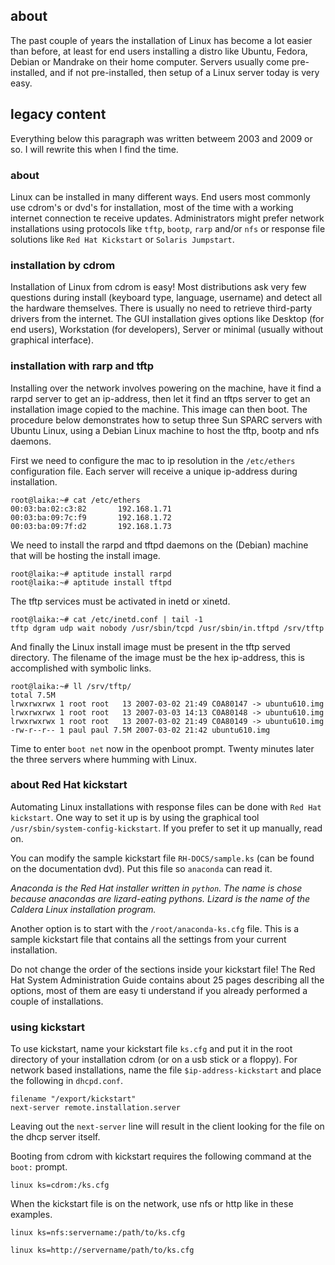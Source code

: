 ## about

The past couple of years the installation of Linux has become a lot
easier than before, at least for end users installing a distro like
Ubuntu, Fedora, Debian or Mandrake on their home computer. Servers
usually come pre-installed, and if not pre-installed, then setup of a
Linux server today is very easy.

## legacy content

Everything below this paragraph was written betweem 2003 and 2009 or so.
I will rewrite this when I find the time.

### about

Linux can be installed in many different ways. End users most commonly
use cdrom\'s or dvd\'s for installation, most of the time with a working
internet connection te receive updates. Administrators might prefer
network installations using protocols like `tftp`,
`bootp`, `rarp` and/or `nfs`
or response file solutions like `Red Hat Kickstart` or
`Solaris Jumpstart`.

### installation by cdrom

Installation of Linux from cdrom is easy! Most distributions ask very
few questions during install (keyboard type, language, username) and
detect all the hardware themselves. There is usually no need to retrieve
third-party drivers from the internet. The GUI installation gives
options like Desktop (for end users), Workstation (for developers),
Server or minimal (usually without graphical interface).

### installation with rarp and tftp

Installing over the network involves powering on the machine, have it
find a rarpd server to get an ip-address, then let it find an tftps
server to get an installation image copied to the machine. This image
can then boot. The procedure below demonstrates how to setup three Sun
SPARC servers with Ubuntu Linux, using a Debian Linux machine to host
the tftp, bootp and nfs daemons.

First we need to configure the mac to ip resolution in the
`/etc/ethers` configuration file. Each server will receive
a unique ip-address during installation.

    root@laika:~# cat /etc/ethers 
    00:03:ba:02:c3:82       192.168.1.71
    00:03:ba:09:7c:f9       192.168.1.72
    00:03:ba:09:7f:d2       192.168.1.73

We need to install the rarpd and tftpd daemons on the (Debian) machine
that will be hosting the install image.

    root@laika:~# aptitude install rarpd
    root@laika:~# aptitude install tftpd

The tftp services must be activated in inetd or xinetd.

    root@laika:~# cat /etc/inetd.conf | tail -1
    tftp dgram udp wait nobody /usr/sbin/tcpd /usr/sbin/in.tftpd /srv/tftp
        

And finally the Linux install image must be present in the tftp served
directory. The filename of the image must be the hex ip-address, this is
accomplished with symbolic links.

    root@laika:~# ll /srv/tftp/
    total 7.5M
    lrwxrwxrwx 1 root root   13 2007-03-02 21:49 C0A80147 -> ubuntu610.img
    lrwxrwxrwx 1 root root   13 2007-03-03 14:13 C0A80148 -> ubuntu610.img
    lrwxrwxrwx 1 root root   13 2007-03-02 21:49 C0A80149 -> ubuntu610.img
    -rw-r--r-- 1 paul paul 7.5M 2007-03-02 21:42 ubuntu610.img

Time to enter `boot net` now in the openboot prompt. Twenty minutes
later the three servers where humming with Linux.

### about Red Hat kickstart

Automating Linux installations with response files can be done with
`Red Hat kickstart`. One way to set it up is by using the
graphical tool `/usr/sbin/system-config-kickstart`. If you
prefer to set it up manually, read on.

You can modify the sample kickstart file
`RH-DOCS/sample.ks` (can be found on the documentation
dvd). Put this file so `anaconda` can read it.

*Anaconda is the Red Hat installer written in `python`. The name is
chose because anacondas are lizard-eating pythons. Lizard is the name of
the Caldera Linux installation program.*

Another option is to start with the
`/root/anaconda-ks.cfg` file. This is a sample kickstart
file that contains all the settings from your current installation.

Do not change the order of the sections inside your kickstart file! The
Red Hat System Administration Guide contains about 25 pages describing
all the options, most of them are easy ti understand if you already
performed a couple of installations.

### using kickstart

To use kickstart, name your kickstart file `ks.cfg` and
put it in the root directory of your installation cdrom (or on a usb
stick or a floppy). For network based installations, name the file
`$ip-address-kickstart` and place the following in
`dhcpd.conf`.

    filename "/export/kickstart"
    next-server remote.installation.server

Leaving out the `next-server` line will result in the client looking for
the file on the dhcp server itself.

Booting from cdrom with kickstart requires the following command at the
`boot:` prompt.

    linux ks=cdrom:/ks.cfg
        

When the kickstart file is on the network, use nfs or http like in these
examples.

    linux ks=nfs:servername:/path/to/ks.cfg

    linux ks=http://servername/path/to/ks.cfg
